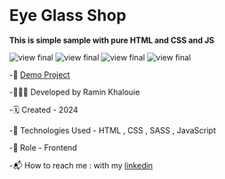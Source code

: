 # Eye Glass Shop

**This is simple sample with pure HTML and CSS and JS**


![view final](https://github.com/user-attachments/assets/3f03f701-2cd5-4d5e-91fd-8490d333eb4d)
![view final](https://github.com/user-attachments/assets/04394bd7-d4ea-48b5-89b5-dc24c698f15a)
![view final](https://github.com/user-attachments/assets/0bd13df3-7f8c-4765-9b30-80533f55af04)
![view final](https://github.com/user-attachments/assets/79086cfc-5a47-44f9-b0a9-e5b34d3b558a)

-📎 [Demo Project](https://raminkhalouie.github.io/EyeGlassShop/)

-🧑🏻‍💻 Developed by Ramin Khalouie

-🗓 Created - 2024

-🔧 Technologies Used - HTML , CSS  , SASS , JavaScript


-📌 Role - Frontend

-📬 How to reach me : with my  [linkedin](https://www.linkedin.com/in/ramin-khalouie-83902a20a/)
